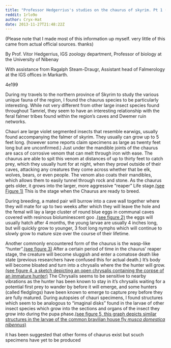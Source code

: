```yaml
---
title: "Professor Hedgerrius's studies on the chaurus of skyrim. Pt 1 (biology)"
reddit: 1rlo9o
author: Cryx-Hat
date: 2013-11-27T21:48:22Z
---
```


(Please note that I made most of this information up myself. very little of this came from actual official sources. thanks)

By Prof. Vitor Hedgerrius, IGS zoology department, Professor of biology at the University of Nibenay

 With assistance from Ragalph Steam-Draugr, Assistant head of Falmerology at the IGS offices in Markarth.

4e199

During my travels to the northern province of Skyrim to study the various unique fauna of the region, I found the chaurus species to be particularly interesting. While not very different from other large insect species found throughout Tamriel, they seem to have an interesting relationship with the feral falmer tribes found within the region’s caves and Dwemer ruin networks.

Chauri are large violet segmented insects that resemble earwigs, usually found accompanying the falmer of skyrim. They usually can grow up to 5 feet long. (however some reports claim specimens as large as twenty feet long but are unconfirmed.) Just under the mandible joints of the chaurus are sacs of corrosive venom that can melt through iron with ease. The chaurus are able to spit this venom at distances of up to thirty feet to catch prey, which they usually hunt for at night, when they prowl outside of their caves, attacking any creatures they come across whether that be elk, wolves, bears, or even people. The venom also coats their mandibles, which allows them to easily tunnel through rock and stone. As the chaurus gets older, it grows into the larger, more aggressive “reaper” Life stage.[(see Figure 1)]( http://images.uesp.net/6/64/SR-creature-Chaurus_Reaper.jpg) This is the stage when the Chaurus are ready to breed. 

During breeding, a mated pair will burrow into a cave wall together where they will mate for up to two weeks after which they will leave the hole and the femal will lay a large cluster of round blue eggs in communal caves covered with resinous bioluminescent goo .[(see figure 2)]( http://images.uesp.net/thumb/7/78/SR-ingredient-Chaurus_Egg_Sac.jpg/180px-SR-ingredient-Chaurus_Egg_Sac.jpg) the eggs will usually hatch after 4 months, the young larvae are usually 4 inches long, but will quickly grow to younger, 3 foot long nymphs which will continue to slowly grow to mature size over the course of their lifetime.

Another commonly encountered form of the chaurus is the wasp-like “hunter”.[(see figure 3)]( http://static2.wikia.nocookie.net/__cb20120807032761/elderscrolls/images/5/5d/Chaurus_Hunter.png)  After a certain period of time in the chaurus’ reaper stage, the creature will become sluggish and enter a comatose death like state (previous researchers have confused this for actual death.) It’s body will become bloated and turn into a chrysalis where the the hunter will grow.[(see figure 4, a sketch depicting an open chrysalis containing the corpse of an immature hunter)]( http://static4.wikia.nocookie.net/__cb20120906095822/elderscrolls/images/8/8c/ChaurusHunterCocoon.png)  The Chrysalis seems to be sensitive to nearby vibrations as the hunter has been known to stay in it’s chrysalis waiting for a potential first prey to wander by before it will emerge, and some hunters (called fledglings) have been known to emerge to capture prey before they are fully matured.  During autopsies of chauri specimens, I found structures which seem to be analogous to “imaginal disks” found in the larvae of other insect species which grow into the sections and organs of the insect they grow into during the pupa phase.[(see figure 5, this graph depicts similar structures in the larvae of the common bravilian house fly *musca domestica nibennus*)]( http://www.biology.arizona.edu/developmental_bio/problem_sets/developmental_mechanisms/graphics/imaginal_discs.gif )

it has been suggested that other forms of chaurus exist but scuch specimens have yet to be produced
